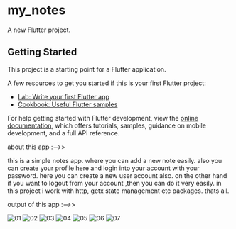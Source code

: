 # my_notes

A new Flutter project.

## Getting Started

This project is a starting point for a Flutter application.

A few resources to get you started if this is your first Flutter project:

- [Lab: Write your first Flutter app](https://docs.flutter.dev/get-started/codelab)
- [Cookbook: Useful Flutter samples](https://docs.flutter.dev/cookbook)

For help getting started with Flutter development, view the
[online documentation](https://docs.flutter.dev/), which offers tutorials,
samples, guidance on mobile development, and a full API reference.

about this app :-->>

this is a simple notes app. where you can add a new note easily. also you can create your profile here and login into your account with your password. here you can create a new user account also. on the other hand if you want to logout from your account ,then you can do it very easily.
in this project i work with http, getx state management etc packages. thats all.

output of this app :-->>

![01](https://github.com/user-attachments/assets/68b81ad1-c458-4330-945d-fa0d3fc8f192)
![02](https://github.com/user-attachments/assets/1c9770a9-5fb1-49de-bcff-76be9376f33e)
![03](https://github.com/user-attachments/assets/38343256-87e4-47a7-92f1-6fd8bf622c9f)
![04](https://github.com/user-attachments/assets/86a055fe-d559-4d18-8b8d-536be91c5fb1)
![05](https://github.com/user-attachments/assets/851863d5-adf0-4554-82aa-4d3b10297510)
![06](https://github.com/user-attachments/assets/3e4c62c7-2894-46ef-ae48-9e4c5e24f56e)
![07](https://github.com/user-attachments/assets/d12578b1-aab7-47db-a057-f91ab09ff7e2)

